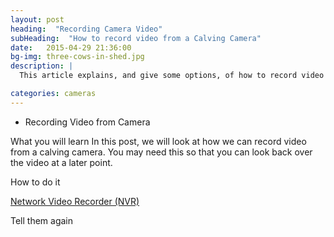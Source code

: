 ```yaml
---
layout: post
heading:  "Recording Camera Video"
subHeading:  "How to record video from a Calving Camera"
date:   2015-04-29 21:36:00
bg-img: three-cows-in-shed.jpg
description: |
  This article explains, and give some options, of how to record video from your calving camera.

categories: cameras
---
```



- Recording Video from Camera

What you will learn
In this post, we will look at how we can record video from a calving camera. You may need this so that you can look back over the video at a later point.

How to do it

[Network Video Recorder (NVR)](https://en.wikipedia.org/wiki/Network_video_recorder)


Tell them again